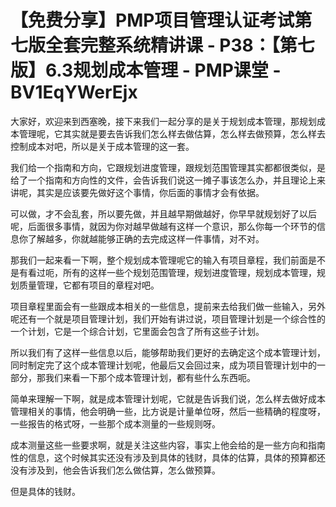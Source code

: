# 【免费分享】PMP项目管理认证考试第七版全套完整系统精讲课 - P38：【第七版】6.3规划成本管理 - PMP课堂 - BV1EqYWerEjx

大家好，欢迎来到西塞晚，接下来我们一起分享的是关于规划成本管理，那规划成本管理呢，它其实就是要去告诉我们怎么样去做估算，怎么样去做预算，怎么样去控制成本对吧，所以是关于成本管理的这一套。

我们给一个指南和方向，它跟规划进度管理，跟规划范围管理其实都都很类似，是给了一个指南和方向性的文件，会告诉我们说这一摊子事该怎么办，并且理论上来讲呢，其实是应该要先做好这个事情，你后面的事情才会有依据。

可以做，才不会乱套，所以要先做，并且越早期做越好，你早早就规划好了以后呢，后面很多事情，就因为你对越早做越有这样一个意识，那么你每一个环节的信息你了解越多，你就越能够正确的去完成这样一件事情，对不对。

那我们一起来看一下啊，整个规划成本管理呢它的输入有项目章程，我们前面是不是有看过呃，所有的这样一些个规划范围管理，规划进度管理，规划成本管理，规划质量管理，它都有项目的章程对吧。

项目章程里面会有一些跟成本相关的一些信息，提前来去给我们做一些输入，另外呢还有一个就是项目管理计划，我们开始有讲过说，项目管理计划是一个综合性的一个计划，它是一个综合计划，它里面会包含了所有这些子计划。

所以我们有了这样一些信息以后，能够帮助我们更好的去确定这个成本管理计划，同时制定完了这个成本管理计划呢，他最后又会回过来，成为项目管理计划中的一部分，那我们来看一下那个成本管理计划，都有些什么东西呃。

简单来理解一下啊，就是成本管理计划呢，它就是告诉我们说，怎么样去做好成本管理相关的事情，他会明确一些，比方说是计量单位呀，然后一些精确的程度呀，一些报告的格式呀，一些那个成本测量的一些规则呀。

成本测量这些一些要求啊，就是关注这些内容，事实上他会给的是一些方向和指南性的信息，这个时候其实还没有涉及到具体的钱财，具体的估算，具体的预算都还没有涉及到，他会告诉我们怎么做估算，怎么做预算。

但是具体的钱财。